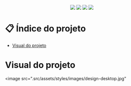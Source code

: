 <p align="center">
  <image
  src="https://img.shields.io/github/languages/count/giandefaria/ip-address-tracker-master"
  />
  <image
  src="https://img.shields.io/github/languages/top/giandefaria/ip-address-tracker-master"
  />
  <image
  src="https://img.shields.io/github/last-commit/giandefaria/ip-address-tracker-master"
  />
  <image
  src="https://img.shields.io/github/watchers/giandefaria/ip-address-tracker-master"
  />
</p>

# 📋 Índice do projeto

- [Visual do projeto](#id01)


# Visual do projeto <a name="id01"></a>

<p align="center">

<image
src=".src/assets/styles/images/design-desktop.jpg"
>

</p>